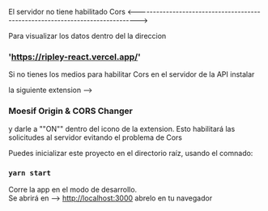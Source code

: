 El servidor no tiene habilitado Cors
<------------------------------------------------------------------------------>

Para visualizar los datos dentro del la direccion 
### 'https://ripley-react.vercel.app/'

Si no tienes los medios para habilitar Cors en el servidor de la API instalar 

la siguiente extension --> 
### Moesif Origin & CORS Changer 
y darle a ""ON"" dentro del icono de la extension.
Esto habilitará las solicitudes al servidor evitando el problema de Cors



Puedes inicializar este proyecto en el directorio raíz, usando el comnado:

### `yarn start`

Corre la app en el modo de desarrollo.<br />
Se abrirá en --> [http://localhost:3000](http://localhost:3000) abrelo en tu navegador

